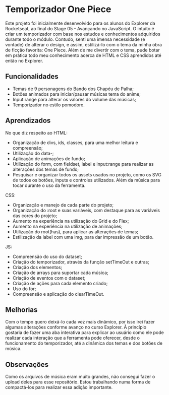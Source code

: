 
# Temporizador One Piece

Este projeto foi inicialmente desenvolvido para os alunos do Explorer da Rocketseat, ao final do Stage 05 - Avançando no JavaScript.
O intuito é criar um temporizador com base nos estudos e conhecimentos adquiridos durante todo o módulo.
Contudo, senti uma imensa necessidade (e vontade) de alterar o design, e assim, estilizá-lo com o tema da minha obra de ficção favorita: One Piece.
Além de me divertir com o tema, pude botar em prática todo meu conhecimento acerca de HTML e CSS aprendidos até então no Explorer. 


## Funcionalidades

- Temas de 9 personagens do Bando dos Chapéu de Palha;
- Botões animados para iniciar/pausar músicas tema do anime;
- Input:range para alterar os valores do volume das músicas;
- Temporizador no estilo pomodoro.


## Aprendizados

No que diz respeito ao HTML:
- Organização de divs, ids, classes, para uma melhor leitura e compreensão;
- Utilização do data-;
- Aplicação de animações de fundo;
- Utilização do form, com fieldset, label e input:range para realizar as alterações dos temas de fundo;
- Pesquisar e organizar todos os assets usados no projeto, como os SVG de todos os botões, inputs e controles utilizados. Além da música para tocar durante o uso da ferramenta.

CSS:
- Organização e manejo de cada parte do projeto;
- Organização do :root e suas variáveis, com destaque para as variáveis das cores do projeto;
- Aumento na experiência na utilização do Grid e do Flex;
- Aumento na experiência na utilização de animações;
- Utilização do root(has), para aplicar as alterações de temas;
- Estilização da label com uma img, para dar impressão de um botão.

JS:
- Compreensão do uso do dataset;
- Criação do temporizador, através da função setTimeOut e outras;
- Criação dos elementos;
- Criação de arrays para suportar cada música;
- Criação de eventos com o dataset;
- Criação de ações para cada elemento criado;
- Uso do for;
- Compreensão e aplicação do clearTimeOut.



## Melhorias

Com o tempo quero deixá-lo cada vez mais dinâmico, por isso irei fazer algumas alterações conforme avanço no curso Explorer.
À princípio gostaria de fazer uma aba interativa para explicar ao usuário como ele pode realizar cada interação que a ferramenta pode oferecer, desde o funcionamento do temporizador, até a dinâmica dos temas e dos botões de música.


## Observações

Como os arquivos de música eram muito grandes, não consegui fazer o upload deles para esse repositório. Estou trabalhando numa forma de compactá-los para realizar essa adição importante.
